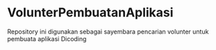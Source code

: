 # VolunterPembuatanAplikasi
Repository ini digunakan sebagai sayembara pencarian volunter untuk pembuata aplikasi Dicoding
